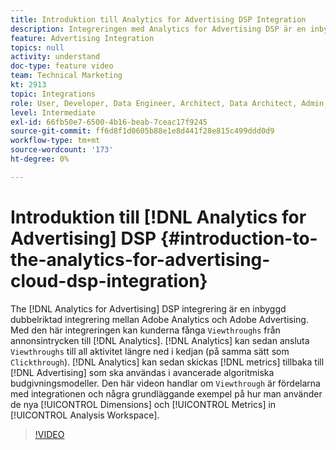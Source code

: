 ```yaml
---
title: Introduktion till Analytics for Advertising DSP Integration
description: Integreringen med Analytics for Advertising DSP är en inbyggd dubbelriktad integrering mellan Adobe Analytics och Adobe Advertising. Med den här integreringen kan kunderna hämta visningar från annonser i annonser till Analytics. Analyserna kan sedan koppla genomsökningarna till all webbplatsaktivitet längre fram i kedjan (precis som en klickning). Analyserna kan sedan skicka tillbaka mätvärden till Advertising Cloud för användning i avancerade algoritmiska budgivningsmodeller. Den här videon handlar om vad en Viewthrough är, fördelarna med integreringen och några grundläggande exempel på hur du använder de nya Dimensionerna/måtten i Analysis Workspace.
feature: Advertising Integration
topics: null
activity: understand
doc-type: feature video
team: Technical Marketing
kt: 2913
topic: Integrations
role: User, Developer, Data Engineer, Architect, Data Architect, Admin, Leader
level: Intermediate
exl-id: 66fb50e7-6500-4b16-beab-7ceac17f9245
source-git-commit: ff6d8f1d0605b88e1e8d441f28e815c499ddd0d9
workflow-type: tm+mt
source-wordcount: '173'
ht-degree: 0%

---
```


# Introduktion till [!DNL Analytics for Advertising] DSP {#introduction-to-the-analytics-for-advertising-cloud-dsp-integration}

The [!DNL Analytics for Advertising] DSP integrering är en inbyggd dubbelriktad integrering mellan Adobe Analytics och Adobe Advertising. Med den här integreringen kan kunderna fånga `Viewthroughs` från annonsintrycken till [!DNL Analytics]. [!DNL Analytics] kan sedan ansluta `Viewthroughs` till all aktivitet längre ned i kedjan (på samma sätt som `Clickthrough`). [!DNL Analytics] kan sedan skickas [!DNL metrics] tillbaka till [!DNL Advertising] som ska användas i avancerade algoritmiska budgivningsmodeller. Den här videon handlar om `Viewthrough` är fördelarna med integrationen och några grundläggande exempel på hur man använder de nya [!UICONTROL Dimensions] och [!UICONTROL Metrics] in [!UICONTROL Analysis Workspace].

>[!VIDEO](https://video.tv.adobe.com/v/27237/?quality=9)
